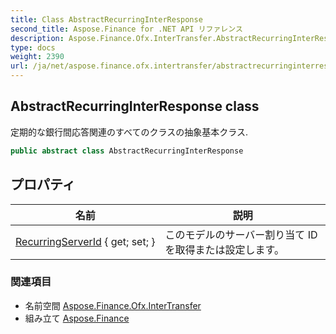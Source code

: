 ```yaml
---
title: Class AbstractRecurringInterResponse
second_title: Aspose.Finance for .NET API リファレンス
description: Aspose.Finance.Ofx.InterTransfer.AbstractRecurringInterResponse クラス. 定期的な銀行間応答関連のすべてのクラスの抽象基本クラス.
type: docs
weight: 2390
url: /ja/net/aspose.finance.ofx.intertransfer/abstractrecurringinterresponse/
---
```

## AbstractRecurringInterResponse class

定期的な銀行間応答関連のすべてのクラスの抽象基本クラス.

```csharp
public abstract class AbstractRecurringInterResponse
```

## プロパティ

| 名前 | 説明 |
| --- | --- |
| [RecurringServerId](../../aspose.finance.ofx.intertransfer/abstractrecurringinterresponse/recurringserverid/) { get; set; } | このモデルのサーバー割り当て ID を取得または設定します。 |

### 関連項目

* 名前空間 [Aspose.Finance.Ofx.InterTransfer](../../aspose.finance.ofx.intertransfer/)
* 組み立て [Aspose.Finance](../../)



